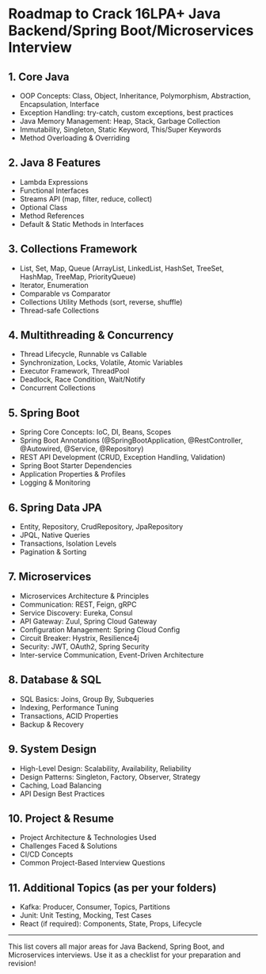 # Roadmap to Crack 16LPA+ Java Backend/Spring Boot/Microservices Interview

## 1. Core Java

- OOP Concepts: Class, Object, Inheritance, Polymorphism, Abstraction, Encapsulation, Interface
- Exception Handling: try-catch, custom exceptions, best practices
- Java Memory Management: Heap, Stack, Garbage Collection
- Immutability, Singleton, Static Keyword, This/Super Keywords
- Method Overloading & Overriding

## 2. Java 8 Features

- Lambda Expressions
- Functional Interfaces
- Streams API (map, filter, reduce, collect)
- Optional Class
- Method References
- Default & Static Methods in Interfaces

## 3. Collections Framework

- List, Set, Map, Queue (ArrayList, LinkedList, HashSet, TreeSet, HashMap, TreeMap, PriorityQueue)
- Iterator, Enumeration
- Comparable vs Comparator
- Collections Utility Methods (sort, reverse, shuffle)
- Thread-safe Collections

## 4. Multithreading & Concurrency

- Thread Lifecycle, Runnable vs Callable
- Synchronization, Locks, Volatile, Atomic Variables
- Executor Framework, ThreadPool
- Deadlock, Race Condition, Wait/Notify
- Concurrent Collections

## 5. Spring Boot

- Spring Core Concepts: IoC, DI, Beans, Scopes
- Spring Boot Annotations (@SpringBootApplication, @RestController, @Autowired, @Service, @Repository)
- REST API Development (CRUD, Exception Handling, Validation)
- Spring Boot Starter Dependencies
- Application Properties & Profiles
- Logging & Monitoring

## 6. Spring Data JPA

- Entity, Repository, CrudRepository, JpaRepository
- JPQL, Native Queries
- Transactions, Isolation Levels
- Pagination & Sorting

## 7. Microservices

- Microservices Architecture & Principles
- Communication: REST, Feign, gRPC
- Service Discovery: Eureka, Consul
- API Gateway: Zuul, Spring Cloud Gateway
- Configuration Management: Spring Cloud Config
- Circuit Breaker: Hystrix, Resilience4j
- Security: JWT, OAuth2, Spring Security
- Inter-service Communication, Event-Driven Architecture

## 8. Database & SQL

- SQL Basics: Joins, Group By, Subqueries
- Indexing, Performance Tuning
- Transactions, ACID Properties
- Backup & Recovery

## 9. System Design

- High-Level Design: Scalability, Availability, Reliability
- Design Patterns: Singleton, Factory, Observer, Strategy
- Caching, Load Balancing
- API Design Best Practices

## 10. Project & Resume

- Project Architecture & Technologies Used
- Challenges Faced & Solutions
- CI/CD Concepts
- Common Project-Based Interview Questions

## 11. Additional Topics (as per your folders)

- Kafka: Producer, Consumer, Topics, Partitions
- Junit: Unit Testing, Mocking, Test Cases
- React (if required): Components, State, Props, Lifecycle

---

This list covers all major areas for Java Backend, Spring Boot, and Microservices interviews. Use it as a checklist for your preparation and revision!
